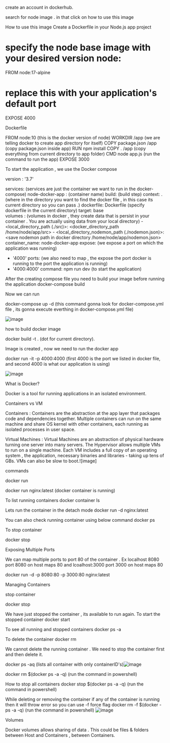 create an account in dockerhub.

search for node image . in that click on how to use this image 

How to use this image
Create a Dockerfile in your Node.js app project

# specify the node base image with your desired version node:<version>
FROM node:17-alpine
# replace this with your application's default port
EXPOSE 4000

  Dockerfile


FROM node:10  (this is the docker version of node)
WORKDIR /app   (we are telling docker to create app directory for itself)
COPY  package.json   /app  (copy package.json inside app)
RUN npm install
COPY .    /app  (copy everything from current directory to app folder)
CMD node app.js  (run the command to run the app)
EXPOSE 3000





To start the application , we use the Docker compose 


version : '3.7'  

services:   (services are just the container we want to run in the docker-compose)
    node-docker-app :   (container name)
    build:                       (build step)
      context:  .                     (where in the directory you want to find the docker file , in this case its current directory so you can pass .)
      dockerfile: Dockerfile   (specify dockerfile in the current directory)
      target: base     
   volumes :             (volumes in docker , they create data that is persist in your container . You are actually using data from your local directory)
     -   <local_directory_path (./src)>: <docker_directory_path  /home/node/app/src>
    -   <local_directory_nodemon_path (./nodemon.json)>: <save nodemon path in docker directory  /home/node/app/nodemon.json>
 container_name: node-docker-app
 expose:   (we expose a port on which the application was running)
   -  '4000'
 ports:   (we also need to map , the expose the port docker is running to the port the application is running)
   -  '4000:4000'
 command:  npm run dev   (to start the application)


After the creating compose file you need to build your image  before running the application
docker-compose build 

Now we can run 

docker-compose  up -d   (this command gonna look for docker-compose.yml file , its gonna execute everthing in docker-compose.yml file)

![image](https://user-images.githubusercontent.com/64247526/148167258-a40ecd29-d7b4-4004-b222-372018520528.png)


how to build docker image

docker build -t <name of image>  .   (dot for current directory).

Image is created , now we need to run the docker app

docker run -it -p 4000:4000  <image-name>  (first 4000 is the port we listed in docker file, and second 4000 is what our application is using) 

  ![image](https://user-images.githubusercontent.com/64247526/148107058-8562d40e-00ce-477a-8f47-a8b0144d7d44.png)

  
  What is Docker?

Docker is a tool for running applications in an isolated environment.

Containers vs VM

Containers : Containers are the abstraction at the app layer that packages code and dependencies together. Multiple containers can run on the same machine and share OS kernel with other containers, each running as isolated processes in user space.

Virtual Machines : Virtual Machines are an abstraction of physical hardware turning one server into many servers. The Hypervisor allows multiple VMs to run on a single machine. Each VM includes a full copy of an operating system , the application, necessary binaries and libraries - taking up tens of GBs. VMs can also be slow to boot.![image]  
  
  
  commands
  
  docker run <imageName>

docker run nginx:latest    (docker container is running)

To list running containers
docker container ls 

Lets run the container in the detach mode
docker run -d nginx:latest

You can also check running container using below command
docker ps    

To stop container 

docker stop <containerID> 

  Exposing Multiple Ports

We can map multiple ports to port 80 of the container . Ex  localhost 8080 port 8080 on  host maps 80  and lcoalhost:3000 port 3000 on host maps 80

docker run -d -p 8080:80 -p 3000:80 nginx:latest

Managing Containers

 stop container 

docker stop <containerName or containerId>

We have just stopped the container , its available to run again.  To start the stopped container
docker start <containerName or containerId>
 
To see all running and stopped containers
docker ps -a

To delete the container 
docker rm  <containerId or containername> 

We cannot delete the running container . We need to stop the container first and then delete it.

docker ps -aq   (lists all container with only containerID's)![image](https://user-images.githubusercontent.com/64247526/148167376-0ca724ea-241e-4a46-9464-9a8232e7de24.png)

  docker rm $(docker ps -a -q)   (run the command in powershell) 

How to stop all containers
docker stop $(docker ps -a -q)  (run the command in powershell) 

While deleting or removing the container if any of the container is running then it will throw error so you can use -f force flag
docker rm -f $(docker -ps -a -q) (run the command in powershell) ![image](https://user-images.githubusercontent.com/64247526/148167416-4a69e1c3-14db-42c6-bfcf-0c44c5783412.png)

  Volumes

Docker volumes allows sharing of data . This could be files & folders  between Host and Containers  , between Containers.
